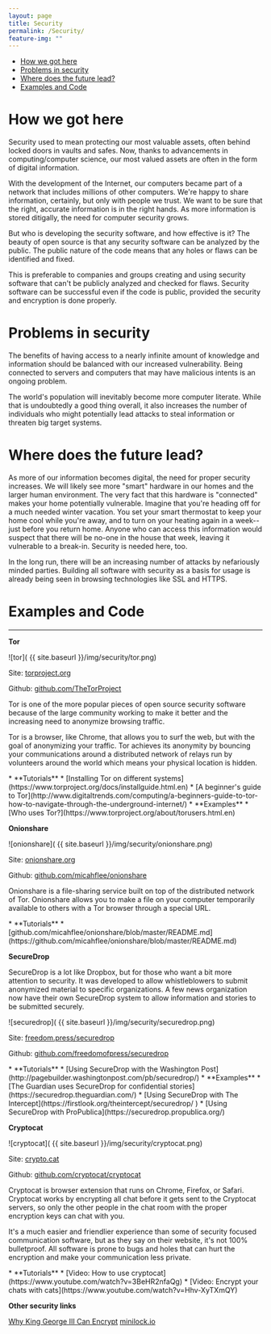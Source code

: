 ```yaml
---
layout: page
title: Security
permalink: /Security/
feature-img: ""
---
```


<div class="toc">
  

  <ul class="listContent">
    <li><a href="#hwgh">How we got here</a></li>
    <li> <a href="#pis">Problems in security</a></li>
    <li><a href="#wdtfl">Where does the future lead?</a></li>
    <li><a href="#eac">Examples and Code</a></li>
  </ul>
</div>

<h1 id="hwgh">How we got here</h1>

Security used to mean protecting our most valuable assets, often behind locked doors in vaults and safes. Now, thanks to advancements in computing/computer science, our most valued assets are often in the form of digital information.

With the development of the Internet, our computers became part of a network that includes millions of other computers.  We're happy to share information, certainly, but only with people we trust. We want to be sure that the right, accurate information is in the right hands. As more information is stored ditigally, the need for computer security grows. 

But who is developing the security software, and how effective is it? The beauty of open source is that any security software can be analyzed by the public. The public nature of the code means that any holes or flaws can be identified and fixed.

This is preferable to companies and groups creating and using security software that can't be publicly analyzed and checked for flaws. Security software can be successful even if the code is public, provided the security and encryption is done properly.

<h1 id="pis">Problems in security</h1>

The benefits of having access to a nearly infinite amount of knowledge and information should be balanced with our increased vulnerability. Being connected to servers and computers that may have malicious intents is an ongoing problem.

The world's population will inevitably become more computer literate. While that is undoubtedly a good thing overall, it also increases the number of individuals who might potentially lead attacks to steal information or threaten big target systems.


<h1 id="wdtfl">Where does the future lead?</h1>

As more of our information becomes digital, the need for proper security increases. We will likely see more "smart" hardware in our homes and the larger human environment. The very fact that this hardware is "connected" makes your home potentially vulnerable. Imagine that you're heading off for a much needed winter vacation. You set your smart thermostat to keep your home cool while you're away, and to turn on your heating again in a week--just before you return home. Anyone who can access this information would suspect that there will be no-one in the house that week, leaving it vulnerable to a break-in. Security is needed here, too.

In the long run, there will be an increasing number of attacks by nefariously minded parties. Building all software with security as a basis for usage is already being seen in browsing technologies like SSL and HTTPS.

<h1 id="eac">Examples and Code</h1>


****

**Tor**

![tor]( {{ site.baseurl }}/img/security/tor.png)

Site: [torproject.org](https://www.torproject.org)

Github: [github.com/TheTorProject](https://github.com/TheTorProject)

Tor is one of the more popular pieces of open source security software because of the large community working to make it better and the increasing need to anonymize browsing traffic.

Tor is a browser, like Chrome, that allows you to surf the web, but with the goal of anonymizing your traffic. Tor achieves its anonymity by bouncing your communications around a distributed network of relays run by volunteers around the world which means your physical location is hidden.

<div class="resources" markdown='1'>
* **Tutorials**
	* [Installing Tor on different systems](https://www.torproject.org/docs/installguide.html.en)
	* [A beginner's guide to Tor](http://www.digitaltrends.com/computing/a-beginners-guide-to-tor-how-to-navigate-through-the-underground-internet/)
* **Examples**
	* [Who uses Tor?](https://www.torproject.org/about/torusers.html.en)
</div>


**Onionshare**

![onionshare]( {{ site.baseurl }}/img/security/onionshare.png)

Site: [onionshare.org](https://onionshare.org/)

Github: [github.com/micahflee/onionshare](https://github.com/nnnick/Chart.js/)

Onionshare is a file-sharing service built on top of the distributed network of Tor. Onionshare allows you to make a file on your computer temporarily available to others with a Tor browser through a special URL.

<div class="resources" markdown='1'>
* **Tutorials**
	* [github.com/micahflee/onionshare/blob/master/README.md](https://github.com/micahflee/onionshare/blob/master/README.md)
</div>


**SecureDrop**

SecureDrop is a lot like Dropbox, but for those who want a bit more attention to security. It was developed to allow whistleblowers to submit anonymized material to specific organizations. A few news organization now have their own SecureDrop system to allow information and stories to be submitted securely.

![securedrop]( {{ site.baseurl }}/img/security/securedrop.png)

Site: [freedom.press/securedrop](https://freedom.press/securedrop/)

Github: [github.com/freedomofpress/securedrop](https://github.com/freedomofpress/securedrop/)

<div class="resources" markdown='1'>
* **Tutorials**
	* [Using SecureDrop with the Washington Post](http://pagebuilder.washingtonpost.com/pb/securedrop/)
* **Examples**
	* [The Guardian uses SecureDrop for confidential stories](https://securedrop.theguardian.com/)
	* [Using SecureDrop with The Intercept](https://firstlook.org/theintercept/securedrop/	)
	* [Using SecureDrop with ProPublica](https://securedrop.propublica.org/)
</div>


**Cryptocat**

![cryptocat]( {{ site.baseurl }}/img/security/cryptocat.png)

Site: [crypto.cat](https://crypto.cat/)

Github: [github.com/cryptocat/cryptocat](https://github.com/cryptocat/cryptocat)

Cryptocat is browser extension that runs on Chrome, Firefox, or Safari. Cryptocat works by encrypting all chat before it gets sent to the Cryptocat servers, so only the other people in the chat room with the proper encryption keys can chat with you.

It's a much easier and friendlier experience than some of security focused communication software, but as they say on their website, it's not 100% bulletproof. All software is prone to bugs and holes that can hurt the encryption and make your communication less private.

<div class="resources" markdown='1'>
* **Tutorials**
	* [Video: How to use cryptocat](https://www.youtube.com/watch?v=3BeHR2nfaQg)
	* [Video: Encrypt your chats with cats](https://www.youtube.com/watch?v=Hhv-XyTXmQY)
</div>


**Other security links**

[Why King George III Can Encrypt](https://freedom-to-tinker.com/blog/randomwalker/why-king-george-iii-can-encrypt/) 
[minilock.io](https://minilock.io/)


